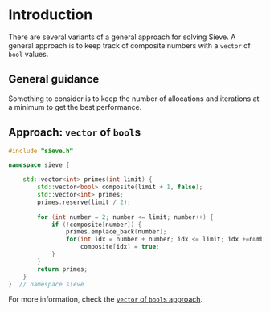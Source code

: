 # Introduction

There are several variants of a general approach for solving Sieve.
A general approach is to keep track of composite numbers with a `vector` of `bool` values.

## General guidance

Something to consider is to keep the number of allocations and iterations at a minimum to get the best performance.

## Approach: `vector` of `bool`s

```cpp
#include "sieve.h"

namespace sieve {

	std::vector<int> primes(int limit) {
		std::vector<bool> composite(limit + 1, false);
		std::vector<int> primes;
		primes.reserve(limit / 2);
    
		for (int number = 2; number <= limit; number++) {
			if (!composite[number]) {
				primes.emplace_back(number);
				for(int idx = number + number; idx <= limit; idx +=number)
					composite[idx] = true;
			}
		}
		return primes;
	}
}  // namespace sieve
```

For more information, check the [`vector` of `bool`s approach][approach-vector-of-bools].

[approach-vector-of-bools]: https://exercism.org/tracks/cpp/exercises/sieve/approaches/vector-of-bools
